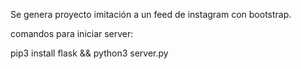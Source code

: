 Se genera proyecto imitación a un feed de instagram con bootstrap.

comandos para iniciar server:

pip3 install flask && python3 server.py